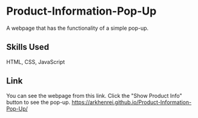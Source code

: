 # Product-Information-Pop-Up
A webpage that has the functionality of a simple pop-up.

## Skills Used
HTML, CSS, JavaScript

## Link
You can see the webpage from this link. Click the "Show Product Info" button to see the pop-up.
https://arkhenrei.github.io/Product-Information-Pop-Up/
